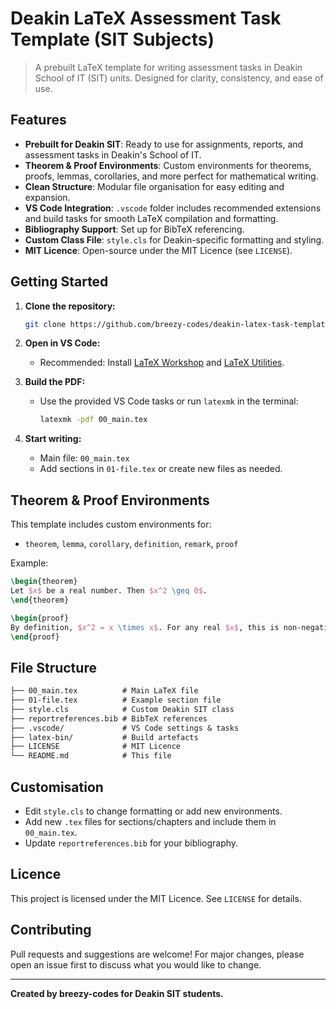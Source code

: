 # Deakin LaTeX Assessment Task Template (SIT Subjects)

>A prebuilt LaTeX template for writing assessment tasks in Deakin School of IT (SIT) units. Designed for clarity, consistency, and ease of use.

## Features

- **Prebuilt for Deakin SIT**: Ready to use for assignments, reports, and assessment tasks in Deakin's School of IT.
- **Theorem & Proof Environments**: Custom environments for theorems, proofs, lemmas, corollaries, and more perfect for mathematical writing.
- **Clean Structure**: Modular file organisation for easy editing and expansion.
- **VS Code Integration**: `.vscode` folder includes recommended extensions and build tasks for smooth LaTeX compilation and formatting.
- **Bibliography Support**: Set up for BibTeX referencing.
- **Custom Class File**: `style.cls` for Deakin-specific formatting and styling.
- **MIT Licence**: Open-source under the MIT Licence (see `LICENSE`).

## Getting Started

1. **Clone the repository:**

   ```zsh
   git clone https://github.com/breezy-codes/deakin-latex-task-template-sit.git
   ```

2. **Open in VS Code:**
   - Recommended: Install [LaTeX Workshop](https://marketplace.visualstudio.com/items?itemName=James-Yu.latex-workshop) and [LaTeX Utilities](https://marketplace.visualstudio.com/items?itemName=tecosaur.latex-utilities).

3. **Build the PDF:**
   - Use the provided VS Code tasks or run `latexmk` in the terminal:

     ```zsh
     latexmk -pdf 00_main.tex
     ```

4. **Start writing:**
   - Main file: `00_main.tex`
   - Add sections in `01-file.tex` or create new files as needed.

## Theorem & Proof Environments

This template includes custom environments for:

- `theorem`, `lemma`, `corollary`, `definition`, `remark`, `proof`

Example:

```latex
\begin{theorem}
Let $x$ be a real number. Then $x^2 \geq 0$.
\end{theorem}

\begin{proof}
By definition, $x^2 = x \times x$. For any real $x$, this is non-negative.
\end{proof}
```

## File Structure

```txt
├── 00_main.tex          # Main LaTeX file
├── 01-file.tex          # Example section file
├── style.cls            # Custom Deakin SIT class
├── reportreferences.bib # BibTeX references
├── .vscode/             # VS Code settings & tasks
├── latex-bin/           # Build artefacts
├── LICENSE              # MIT Licence
└── README.md            # This file
```

## Customisation

- Edit `style.cls` to change formatting or add new environments.
- Add new `.tex` files for sections/chapters and include them in `00_main.tex`.
- Update `reportreferences.bib` for your bibliography.

## Licence

This project is licensed under the MIT Licence. See `LICENSE` for details.

## Contributing

Pull requests and suggestions are welcome! For major changes, please open an issue first to discuss what you would like to change.

---

**Created by breezy-codes for Deakin SIT students.**
